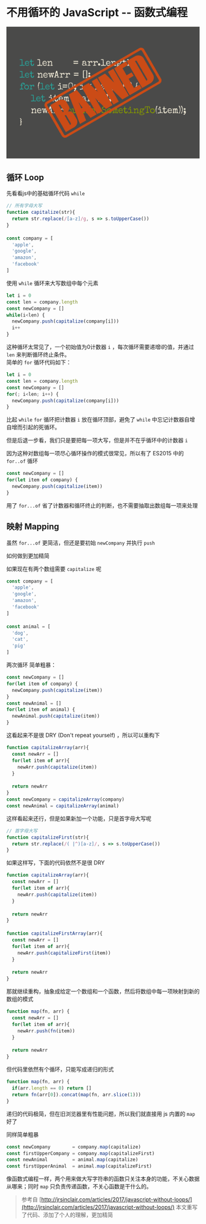 # 不用循环的 JavaScript -- 函数式编程

![no-loops](pic/no-loops.png)

## 循环 Loop

先看看js中的基础循环代码 `while`

```js
// 所有字母大写
function capitalize(str){
  return str.replace(/[a-z]/g, s => s.toUpperCase())
}

const company = [
  'apple',
  'google',
  'amazon',
  'facebook'
]
```

使用 `while` 循环来大写数组中每个元素

```js
let i = 0
const len = company.length
const newCompany = []
while(i<len) {
  newCompany.push(capitalize(company[i]))
  i++
}
```

这种循环太常见了，一个初始值为0计数器 `i` ，每次循环需要递增i的值，并通过 `len` 来判断循环终止条件。  
简单的 `for` 循环代码如下：

```js
let i = 0
const len = company.length
const newCompany = []
for(; i<len; i++) {
  newCompany.push(capitalize(company[i]))
}
```

比起 `while` `for` 循环把计数器 `i` 放在循环顶部，避免了 `while` 中忘记计数器自增自增而引起的死循环。

但是后退一步看，我们只是要把每一项大写，但是并不在乎循环中的计数器 `i`

因为这种对数组每一项尽心循环操作的模式很常见，所以有了 ES2015 中的 `for..of` 循环

```js
const newCompany = []
for(let item of company) {
  newCompany.push(capitalize(item))
}
```

用了 `for...of` 省了计数器和循环终止的判断，也不需要抽取出数组每一项来处理

## 映射 Mapping

虽然 `for...of` 更简洁，但还是要初始 `newCompany` 并执行 `push`

如何做到更加精简

如果现在有两个数组需要 `capitalize` 呢

```js
const company = [
  'apple',
  'google',
  'amazon',
  'facebook'
]

const animal = [
  'dog',
  'cat',
  'pig'
]
```

两次循环 简单粗暴：

```js
const newCompany = []
for(let item of company) {
  newCompany.push(capitalize(item))
}
const newAnimal = []
for(let item of animal) {
  newAnimal.push(capitalize(item))
}

```

这看起来不是很 DRY (Don't repeat yourself) ，所以可以重构下

```js
function capitalizeArray(arr){
  const newArr = []
  for(let item of arr){
    newArr.push(capitalize(item))
  }

  return newArr
}
const newCompany = capitalizeArray(company)
const newAnimal = capitalizeArray(animal)
```

这样看起来还行，但是如果新加一个功能，只是首字母大写呢

```js
// 首字母大写
function capitalizeFirst(str){
  return str.replace(/( |^)[a-z]/, s => s.toUpperCase())
}
```

如果这样写，下面的代码依然不是很 DRY

```js
function capitalizeArray(arr){
  const newArr = []
  for(let item of arr){
    newArr.push(capitalize(item))
  }

  return newArr
}

function capitalizeFirstArray(arr){
  const newArr = []
  for(let item of arr){
    newArr.push(capitalizeFirst(item))
  }

  return newArr
}

```

那就继续重构，抽象成给定一个数组和一个函数，然后将数组中每一项映射到新的数组的模式

```js
function map(fn, arr) {
  const newArr = []
  for(let item of arr){
    newArr.push(fn(item))
  }

  return newArr
}
```

但代码里依然有个循环，只能写成递归的形式

```js
function map(fn, arr) {
  if(arr.length == 0) return []
  return fn(arr[0]).concat(map(fn, arr.slice(1)))
}
```

递归的代码极简，但在旧浏览器里有性能问题，所以我们就直接用 js 内置的 `map` 好了

同样简单粗暴

```js
const newCompany        = company.map(capitalize)
const firstUpperCompany = company.map(capitalizeFirst)
const newAnimal         = animal.map(capitalize)
const firstUpperAnimal  = animal.map(capitalizeFirst)
```

像函数式编程一样，两个用来做大写字符串的函数只关注本身的功能，不关心数据从哪来；同时 `map` 只负责传递函数，不关心函数是干什么的。







> 参考自 [http://jrsinclair.com/articles/2017/javascript-without-loops/](http://jrsinclair.com/articles/2017/javascript-without-loops/)
> 本文重写了代码、添加了个人的理解，更加精简
